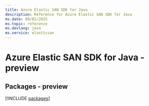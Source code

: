 ```yaml
---
title: Azure Elastic SAN SDK for Java
description: Reference for Azure Elastic SAN SDK for Java
ms.date: 09/02/2025
ms.topic: reference
ms.devlang: java
ms.service: elasticsan
---
```

# Azure Elastic SAN SDK for Java - preview
## Packages - preview
[!INCLUDE [packages](elastic-san-index.md)]